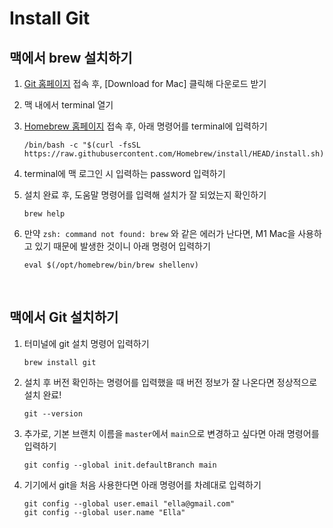 # Install Git

## 맥에서 brew 설치하기

1. [Git 홈페이지](https://git-scm.com/) 접속 후, [Download for Mac] 클릭해 다운로드 받기
2. 맥 내에서 terminal 열기
3. [Homebrew 홈페이지](https://brew.sh/) 접속 후, 아래 명령어를 terminal에 입력하기

   ```shell
   /bin/bash -c "$(curl -fsSL https://raw.githubusercontent.com/Homebrew/install/HEAD/install.sh)"
   ```

4. terminal에 맥 로그인 시 입력하는 password 입력하기
5. 설치 완료 후, 도움말 명령어를 입력해 설치가 잘 되었는지 확인하기

   ```shell
   brew help
   ```

6. 만약 `zsh: command not found: brew` 와 같은 에러가 난다면, M1 Mac을 사용하고 있기 때문에 발생한 것이니 아래 명령어 입력하기

   ```shell
   eval $(/opt/homebrew/bin/brew shellenv)
   ```

<br/>

## 맥에서 Git 설치하기

1. 터미널에 git 설치 명령어 입력하기

   ```shell
   brew install git
   ```

2. 설치 후 버전 확인하는 명령어를 입력했을 때 버전 정보가 잘 나온다면 정상적으로 설치 완료!

   ```shell
   git --version
   ```

3. 추가로, 기본 브랜치 이름을 `master`에서 `main`으로 변경하고 싶다면 아래 명령어를 입력하기

   ```shell
   git config --global init.defaultBranch main
   ```

4. 기기에서 git을 처음 사용한다면 아래 명령어를 차례대로 입력하기

   ```shell
   git config --global user.email "ella@gmail.com"
   git config --global user.name "Ella"
   ```
